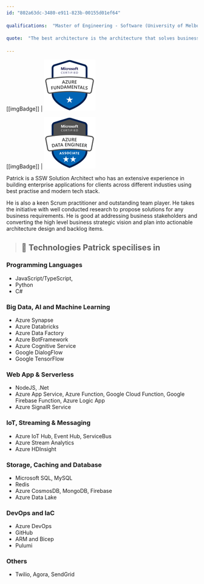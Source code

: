 ```yaml
---
id: "802a63dc-3480-e911-823b-00155d01ef64"

qualifications:  "Master of Engineering - Software (University of Melbourne)"

quote:  "The best architecture is the architecture that solves business problem and delivers value. "

---
```


[[imgBadge]]
| ![](../badges/Certification-microsoft-azure-fundamentals.png)

[[imgBadge]]
| ![](../badges/Certification-microsoft-azure-data-engineer-associate.png)

Patrick is a SSW Solution Architect who has an extensive experience in building enterprise applications for clients across different industies using best practise and modern tech stack.

He is also a keen Scrum practitioner and outstanding team player. He takes the initiative with well conducted research to propose solutions for any business requirements. He is good at addressing business stakeholders and converting the high level business strategic vision and plan into actionable architecture design and backlog items. 

> ## 🚀 **Technologies Patrick specilises in** 
### Programming Languages
- JavaScript/TypeScript,
-  Python
-  C#

### Big Data, AI and Machine Learning
- Azure Synapse
- Azure Databricks
- Azure Data Factory
- Azure BotFramework
- Azure Cognitive Service
- Google DialogFlow
- Google TensorFlow

### Web App & Serverless 
- NodeJS, .Net
- Azure App Service, Azure Function, Google Cloud Function, Google Firebase Function, Azure Logic App
- Azure SignalR Service

### IoT, Streaming & Messaging
- Azure IoT Hub, Event Hub, ServiceBus
- Azure Stream Analytics
- Azure HDInsight

### Storage, Caching and Database
- Microsoft SQL, MySQL
- Redis
- Azure CosmosDB, MongoDB, Firebase
- Azure Data Lake

### DevOps and IaC
- Azure DevOps
- GitHub
- ARM and Bicep
- Pulumi

### Others
- Twilio, Agora, SendGrid
